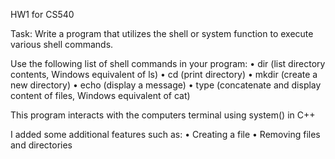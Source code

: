 HW1 for CS540

Task: Write a program that utilizes the shell or system function to execute various shell commands.

Use the following list of shell commands in your program:
• dir (list directory contents, Windows equivalent of ls)
• cd (print directory)
• mkdir (create a new directory)
• echo (display a message)
• type (concatenate and display content of files, Windows equivalent of cat)

This program interacts with the computers terminal using system() in C++

I added some additional features such as:
• Creating a file
• Removing files and directories

